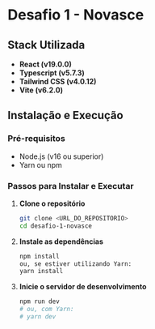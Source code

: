 # Desafio 1 - Novasce

## Stack Utilizada

- **React (v19.0.0)**
- **Typescript (v5.7.3)**
- **Tailwind CSS (v4.0.12)**   
- **Vite (v6.2.0)**

## Instalação e Execução

### Pré-requisitos

- Node.js (v16 ou superior)
- Yarn ou npm

### Passos para Instalar e Executar

1. **Clone o repositório**
   ```bash
   git clone <URL_DO_REPOSITORIO>
   cd desafio-1-novasce
2. **Instale as dependências**
    ```bash
    npm install
   ou, se estiver utilizando Yarn:
   yarn install
3. **Inicie o servidor de desenvolvimento**
    ```bash
    npm run dev
    # ou, com Yarn:
    # yarn dev

